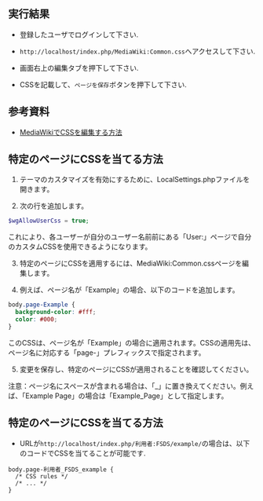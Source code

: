 
## 実行結果

- 登録したユーザでログインして下さい.

- `http://localhost/index.php/MediaWiki:Common.css`へアクセスして下さい.

- 画面右上の編集タブを押下して下さい.

- CSSを記載して、`ページを保存`ボタンを押下して下さい.

## 参考資料

- [MediaWikiでCSSを編集する方法](https://kw-note.com/cms/edit-mediawiki-css/)

## 特定のページにCSSを当てる方法

1. テーマのカスタマイズを有効にするために、LocalSettings.phpファイルを開きます。

2. 次の行を追加します。

```php
$wgAllowUserCss = true;
```

これにより、各ユーザーが自分のユーザー名前前にある「User:」ページで自分のカスタムCSSを使用できるようになります。

3. 特定のページにCSSを適用するには、MediaWiki:Common.cssページを編集します。

4. 例えば、ページ名が「Example」の場合、以下のコードを追加します。

```css
body.page-Example {
  background-color: #fff;
  color: #000;
}
```

このCSSは、ページ名が「Example」の場合に適用されます。CSSの適用先は、ページ名に対応する「page-」プレフィックスで指定されます。

5. 変更を保存し、特定のページにCSSが適用されることを確認してください。

注意：ページ名にスペースが含まれる場合は、「_」に置き換えてください。例えば、「Example Page」の場合は「Example_Page」として指定します。

## 特定のページにCSSを当てる方法

- URLが`http://localhost/index.php/利用者:FSDS/example/`の場合は、以下のコードでCSSを当てることが可能です.

```shell
body.page-利用者_FSDS_example {
  /* CSS rules */
  /* ... */
}
```
